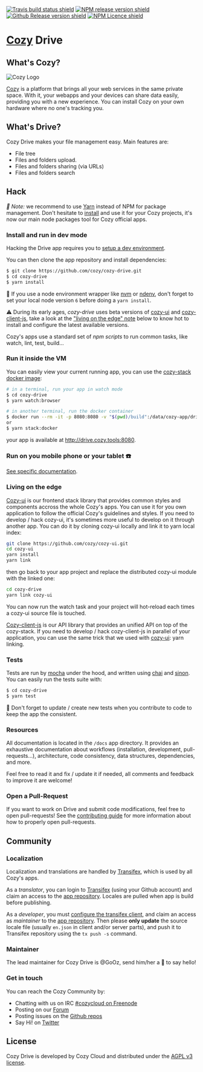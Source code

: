[![Travis build status shield](https://img.shields.io/travis/cozy/cozy-drive.svg?branch=master)](https://travis-ci.org/cozy/cozy-drive)
[![NPM release version shield](https://img.shields.io/npm/v/cozy-drive.svg)](https://www.npmjs.com/package/cozy-drive)
[![Github Release version shield](https://img.shields.io/github/tag/cozy/cozy-drive.svg)](https://github.com/cozy/cozy-drive/releases)
[![NPM Licence shield](https://img.shields.io/github/license/cozy/cozy-drive.svg)](https://github.com/cozy/cozy-drive/blob/master/LICENSE)


[Cozy] Drive
=======================


What's Cozy?
------------

![Cozy Logo](https://cdn.rawgit.com/cozy/cozy-guidelines/master/templates/cozy_logo_small.svg)

[Cozy] is a platform that brings all your web services in the same private space.  With it, your webapps and your devices can share data easily, providing you with a new experience. You can install Cozy on your own hardware where no one's tracking you.


What's Drive?
------------------

Cozy Drive makes your file management easy. Main features are:

- File tree
- Files and folders upload.
- Files and folders sharing (via URLs)
- Files and folders search


Hack
----

_:pushpin: Note:_ we recommend to use [Yarn] instead of NPM for package management. Don't hesitate to [install][yarn-install] and use it for your Cozy projects, it's now our main node packages tool for Cozy official apps.

### Install and run in dev mode

Hacking the Drive app requires you to [setup a dev environment][setup].

You can then clone the app repository and install dependencies:

```sh
$ git clone https://github.com/cozy/cozy-drive.git
$ cd cozy-drive
$ yarn install
```

:pushpin: If you use a node environment wrapper like [nvm] or [ndenv], don't forget to set your local node version `6` before doing a `yarn install`.

:warning: During its early ages, _cozy-drive_ uses beta versions of [cozy-ui] and [cozy-client-js], take a look at the ["living on the edge" note](#living-on-the-edge) below to know hot to install and configure the latest available versions.

Cozy's apps use a standard set of _npm scripts_ to run common tasks, like watch, lint, test, build…


### Run it inside the VM

You can easily view your current running app, you can use the [cozy-stack docker image][cozy-stack-docker]:

```sh
# in a terminal, run your app in watch mode
$ cd cozy-drive
$ yarn watch:browser
```

```sh
# in another terminal, run the docker container
$ docker run --rm -it -p 8080:8080 -v "$(pwd)/build":/data/cozy-app/drive cozy/cozy-app-dev
or
$ yarn stack:docker
```

your app is available at http://drive.cozy.tools:8080.


### Run on you mobile phone or your tablet :phone:

[See specific documentation](mobile/README.md).


### Living on the edge

[Cozy-ui] is our frontend stack library that provides common styles and components accross the whole Cozy's apps. You can use it for you own application to follow the official Cozy's guidelines and styles. If you need to develop / hack cozy-ui, it's sometimes more useful to develop on it through another app. You can do it by cloning cozy-ui locally and link it to yarn local index:

```sh
git clone https://github.com/cozy/cozy-ui.git
cd cozy-ui
yarn install
yarn link
```

then go back to your app project and replace the distributed cozy-ui module with the linked one:

```sh
cd cozy-drive
yarn link cozy-ui
```

You can now run the watch task and your project will hot-reload each times a cozy-ui source file is touched.

[Cozy-client-js] is our API library that provides an unified API on top of the cozy-stack. If you need to develop / hack cozy-client-js in parallel of your application, you can use the same trick that we used with [cozy-ui]: yarn linking.


### Tests

Tests are run by [mocha] under the hood, and written using [chai] and [sinon]. You can easily run the tests suite with:

```sh
$ cd cozy-drive
$ yarn test
```

:pushpin: Don't forget to update / create new tests when you contribute to code to keep the app the consistent.


### Resources

All documentation is located in the `/docs` app directory. It provides an exhaustive documentation about workflows (installation, development, pull-requests…), architecture, code consistency, data structures, dependencies, and more.

Feel free to read it and fix / update it if needed, all comments and feedback to improve it are welcome!


### Open a Pull-Request

If you want to work on Drive and submit code modifications, feel free to open pull-requests! See the [contributing guide][contribute] for more information about how to properly open pull-requests.


Community
---------

### Localization

Localization and translations are handled by [Transifex][tx], which is used by all Cozy's apps.

As a _translator_, you can login to [Transifex][tx-signin] (using your Github account) and claim an access to the [app repository][tx-app]. Locales are pulled when app is build before publishing.

As a _developer_, you must [configure the transifex client][tx-client], and claim an access as _maintainer_ to the [app repository][tx-app]. Then please **only update** the source locale file (usually `en.json` in client and/or server parts), and push it to Transifex repository using the `tx push -s` command.


### Maintainer

The lead maintainer for Cozy Drive is @GoOz, send him/her a :beers: to say hello!


### Get in touch

You can reach the Cozy Community by:

- Chatting with us on IRC [#cozycloud on Freenode][freenode]
- Posting on our [Forum][forum]
- Posting issues on the [Github repos][github]
- Say Hi! on [Twitter][twitter]


License
-------

Cozy Drive is developed by Cozy Cloud and distributed under the [AGPL v3 license][agpl-3.0].



[cozy]: https://cozy.io "Cozy Cloud"
[setup]: https://dev.cozy.io/#set-up-the-development-environment "Cozy dev docs: Set up the Development Environment"
[yarn]: https://yarnpkg.com/
[yarn-install]: https://yarnpkg.com/en/docs/install
[cozy-ui]: https://github.com/cozy/cozy-ui/
[cozy-client-js]: https://github.com/cozy/cozy-client-js/
[cozy-stack-docker]: https://github.com/cozy/cozy-stack/blob/master/docs/client-app-dev.md#with-docker
[doctypes]: https://dev.cozy.io/#main-document-types
[bill-doctype]: https://github.com/cozy-labs/konnectors/blob/master/server/models/bill.coffee
[konnector-doctype]: https://github.com/cozy-labs/konnectors/blob/master/server/models/konnector.coffee
[konnectors]: https://github.com/cozy-labs/konnectors
[agpl-3.0]: https://www.gnu.org/licenses/agpl-3.0.html
[contribute]: CONTRIBUTING.md
[tx]: https://www.transifex.com/cozy/
[tx-signin]: https://www.transifex.com/signin/
[tx-app]: https://www.transifex.com/cozy/cozy-drive/dashboard/
[tx-client]: http://docs.transifex.com/client/
[freenode]: http://webchat.freenode.net/?randomnick=1&channels=%23cozycloud&uio=d4
[forum]: https://forum.cozy.io/
[github]: https://github.com/cozy/
[twitter]: https://twitter.com/mycozycloud
[nvm]: https://github.com/creationix/nvm
[ndenv]: https://github.com/riywo/ndenv
[cozy-dev]: https://github.com/cozy/cozy-dev/
[cozy-ui]: https://github.com/cozy/cozy-ui.git
[mocha]: https://mochajs.org/
[chai]: http://chaijs.com/
[sinon]: http://sinonjs.org/
[checkbox]: https://help.github.com/articles/basic-writing-and-formatting-syntax/#task-lists
